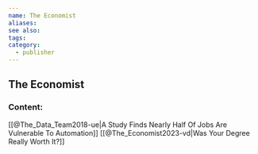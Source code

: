 ```yaml
---
name: The Economist
aliases:
see also:
tags:
category:
  - publisher
---
```


## The Economist

### Content:
[[@The_Data_Team2018-ue|A Study Finds Nearly Half Of Jobs Are Vulnerable To Automation]]
[[@The_Economist2023-vd|Was Your Degree Really Worth It?]]